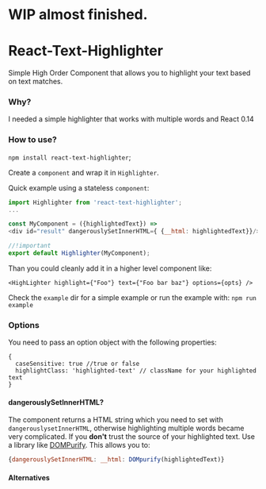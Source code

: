 # WIP almost finished.


# React-Text-Highlighter

Simple High Order Component that allows you to highlight your text based on text matches.

### Why?

I needed a simple highlighter that works with multiple words and React 0.14

### How to use?

`npm install react-text-highlighter`;

Create a `component` and wrap it in `Highlighter`.

Quick example  using a stateless `component`:
```js
import Highlighter from 'react-text-highlighter';
...

const MyComponent = ({highlightedText}) =>
<div id="result" dangerouslySetInnerHTML={ {__html: highlightedText}}/>;

//!important
export default Highlighter(MyComponent);
```
Than you could cleanly add it in a higher level component like:
```
<HighLighter highlight={"Foo"} text={"Foo bar baz"} options={opts} />
```

Check the `example` dir for a simple example or run the example with: `npm run example`

### Options
You need to pass an option object with the following properties:
```
{
  caseSensitive: true //true or false
  highlightClass: 'highlighted-text' // className for your highlighted text
}
```

#### dangerouslySetInnerHTML?

The component returns a HTML string which you need to set with `dangerouslysetInnerHTML`, otherwise highlighting multiple words
became very complicated. If you **don't** trust the source of your highlighted text. Use a library like [DOMPurify](https://github.com/cure53/DOMPurify). This
allows you to:

```js
{dangerouslySetInnerHTML: __html: DOMpurify(highlightedText)}
```

#### Alternatives

